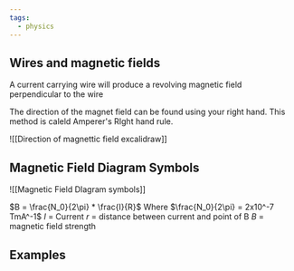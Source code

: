 ```yaml
---
tags:
  - physics
---
```

## Wires and magnetic fields
A current carrying wire will produce a revolving magnetic field perpendicular to the wire 

The direction of the magnet field can be found using your right hand. This method is caleld Amperer's RIght hand rule.  

![[Direction of magnettic field excalidraw]]
## Magnetic Field Diagram Symbols

![[Magnetic Field DIagram symbols]]

$B = \frac{N_0}{2\pi} * \frac{I}{R}$
Where $\frac{N_0}{2\pi} = 2x10^-7 TmA^-1$
$I$ = Current 
$r$ = distance between current and point of B 
$B$ = magnetic field strength


## Examples
